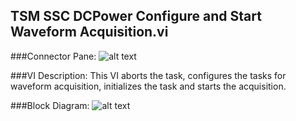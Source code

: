 ## **TSM SSC DCPower Configure and Start Waveform Acquisition.vi**
###Connector Pane:
![alt text](/images/DCPower/Waveform%20Acquisition/TSM%20SSC%20DCPower%20Configure%20and%20Start%20Waveform%20Acquisition.vic.png "TSM SSC DCPower Configure and Start Waveform Acquisition.vi connector pane")

###VI Description:
This VI aborts the task, configures the tasks for waveform acquisition, initializes the task and starts the acquisition.

###Block Diagram:
![alt text](/images/DCPower/Waveform%20Acquisition/TSM%20SSC%20DCPower%20Configure%20and%20Start%20Waveform%20Acquisition.vid.png "TSM SSC DCPower Configure and Start Waveform Acquisition.vi block diagram")
